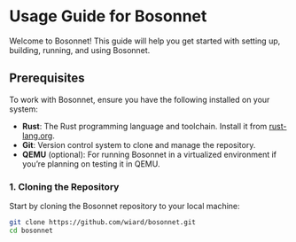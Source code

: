 # Usage Guide for Bosonnet

Welcome to Bosonnet! This guide will help you get started with setting up, building, running, and using Bosonnet.

## Prerequisites

To work with Bosonnet, ensure you have the following installed on your system:

- **Rust**: The Rust programming language and toolchain. Install it from [rust-lang.org](https://www.rust-lang.org/).
- **Git**: Version control system to clone and manage the repository.
- **QEMU** (optional): For running Bosonnet in a virtualized environment if you’re planning on testing it in QEMU.

### 1. Cloning the Repository

Start by cloning the Bosonnet repository to your local machine:

```bash
git clone https://github.com/wiard/bosonnet.git
cd bosonnet
